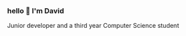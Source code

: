 ### hello 👋 I'm David
Junior developer and a  third year Computer Science student 
<!--
**DavidBretler/DavidBretler** is a ✨ _special_ ✨ repository because its `README.md` (this file) appears on your GitHub profile.

Here are some ideas to get you started:

- 🔭 I’m currently working on  app to manage rides 
- 🌱 I’m currently learning ...
- 👯 I’m looking to a job in developing .
-->
